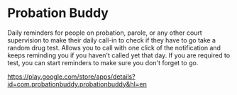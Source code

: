 # Probation Buddy

Daily reminders for people on probation, parole, or any other court supervision to make their daily call-in to check if they have to go take a random drug test.  Allows you to call with one click of the notification and keeps reminding you if you haven't called yet that day.  If you are required to test, you can start reminders to make sure you don't forget to go.

https://play.google.com/store/apps/details?id=com.probationbuddy.probationbuddy&hl=en
